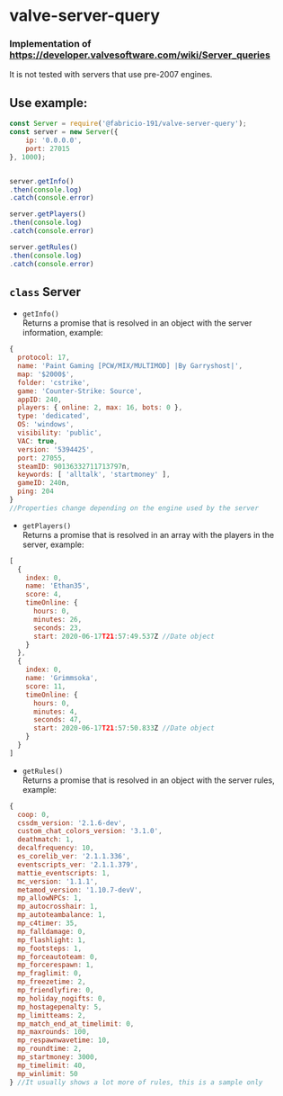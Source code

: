 # valve-server-query

### Implementation of https://developer.valvesoftware.com/wiki/Server_queries 

It is not tested with servers that use pre-2007 engines.

## Use example:
```js
const Server = require('@fabricio-191/valve-server-query');
const server = new Server({
    ip: '0.0.0.0',
    port: 27015
}, 1000);


server.getInfo()
.then(console.log)
.catch(console.error)

server.getPlayers()
.then(console.log)
.catch(console.error)

server.getRules()
.then(console.log)
.catch(console.error)
```

## `class` **Server**
* `getInfo()`  
Returns a promise that is resolved in an object with the server information, example:
```js
{
  protocol: 17,
  name: 'Paint Gaming [PCW/MIX/MULTIMOD] |By Garryshost|',
  map: '$2000$',
  folder: 'cstrike',
  game: 'Counter-Strike: Source',
  appID: 240,
  players: { online: 2, max: 16, bots: 0 },
  type: 'dedicated',
  OS: 'windows',
  visibility: 'public',
  VAC: true,
  version: '5394425',
  port: 27055,
  steamID: 90136332711713797n,
  keywords: [ 'alltalk', 'startmoney' ],
  gameID: 240n,
  ping: 204
}
//Properties change depending on the engine used by the server
```


* `getPlayers()`  
Returns a promise that is resolved in an array with the players in the server, example:

```js
[
  {
    index: 0,
    name: 'Ethan35',
    score: 4,
    timeOnline: {
      hours: 0,
      minutes: 26,
      seconds: 23,
      start: 2020-06-17T21:57:49.537Z //Date object
    }
  },
  {
    index: 0,
    name: 'Grimmsoka',
    score: 11,
    timeOnline: {
      hours: 0,
      minutes: 4,
      seconds: 47,
      start: 2020-06-17T21:57:50.833Z //Date object
    }
  }
]
```

* `getRules()`  
Returns a promise that is resolved in an object with the server rules, example:

```js
{
  coop: 0,
  cssdm_version: '2.1.6-dev',
  custom_chat_colors_version: '3.1.0',
  deathmatch: 1,
  decalfrequency: 10,
  es_corelib_ver: '2.1.1.336',
  eventscripts_ver: '2.1.1.379',
  mattie_eventscripts: 1,
  mc_version: '1.1.1',
  metamod_version: '1.10.7-devV',
  mp_allowNPCs: 1,
  mp_autocrosshair: 1,
  mp_autoteambalance: 1,
  mp_c4timer: 35,
  mp_falldamage: 0,
  mp_flashlight: 1,
  mp_footsteps: 1,
  mp_forceautoteam: 0,
  mp_forcerespawn: 1,
  mp_fraglimit: 0,
  mp_freezetime: 2,
  mp_friendlyfire: 0,
  mp_holiday_nogifts: 0,
  mp_hostagepenalty: 5,
  mp_limitteams: 2,
  mp_match_end_at_timelimit: 0,
  mp_maxrounds: 100,
  mp_respawnwavetime: 10,
  mp_roundtime: 2,
  mp_startmoney: 3000,
  mp_timelimit: 40,
  mp_winlimit: 50
} //It usually shows a lot more of rules, this is a sample only
```